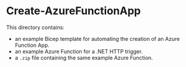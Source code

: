 # Create-AzureFunctionApp

This directory contains:

- an example Bicep template for automating the creation of an Azure Function
App.
- an example Azure Function for a .NET HTTP trigger.
- a `.zip` file containing the same example Azure Function.
